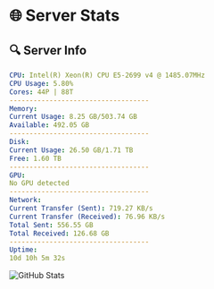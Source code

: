 # 🌐 Server Stats
## 🔍 Server Info
```yaml
CPU: Intel(R) Xeon(R) CPU E5-2699 v4 @ 1485.07MHz
CPU Usage: 5.80%
Cores: 44P | 88T
-----------------------------------
Memory:
Current Usage: 8.25 GB/503.74 GB
Available: 492.05 GB
-----------------------------------
Disk:
Current Usage: 26.50 GB/1.71 TB
Free: 1.60 TB
-----------------------------------
GPU:
No GPU detected
-----------------------------------
Network:
Current Transfer (Sent): 719.27 KB/s
Current Transfer (Received): 76.96 KB/s
Total Sent: 556.55 GB
Total Received: 126.68 GB
-----------------------------------
Uptime:
10d 10h 5m 32s
```
![GitHub Stats](https://img.shields.io/badge/Updated-2025-04-30_03:14:20-blue)